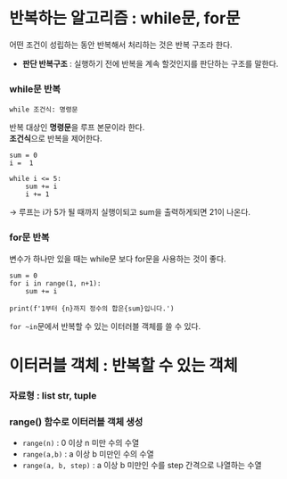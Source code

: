 # 반복하는 알고리즘 : while문, for문
어떤 조건이 성립하는 동안 반복해서 처리하는 것은 반복 구조라 한다.

- **판단 반복구조** : 실행하기 전에 반복을 계속 할것인지를 판단하는 구조를 말한다.

### while문 반복
```
while 조건식: 명령문
```
반복 대상인 **명령문**을 루프 본문이라 한다. <br/>
**조건식**으로 반복을 제어한다. <br/>
```
sum = 0
i =  1

while i <= 5:
    sum += i
    i += 1
```
→ 루프는 i가 5가 될 때까지 실행이되고 sum을 출력하게되면 21이 나온다.

### for문 반복
변수가 하나만 있을 때는 while문 보다 for문을 사용하는 것이 좋다.
```
sum = 0
for i in range(1, n+1):
    sum += i

print(f'1부터 {n}까지 정수의 합은{sum}입니다.')
```
`for ~in`문에서 반복할 수 있는 이터러블 객체를 쓸 수 있다.

# **이터러블 객체** : 반복할 수 있는 객체
### 자료형 : list str, tuple
### range() 함수로 이터러블 객체 생성
- `range(n)` : 0 이상 n 미만 수의 수열
- `range(a,b)` : a 이상 b 미만인 수의 수열
- `range(a, b, step)` : a 이상 b 미만인 수를 step 간격으로 나열하는 수열

  







